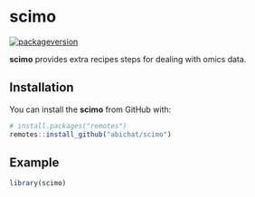 
<!-- README.md is generated from README.Rmd. Please edit that file -->

# scimo

<!-- badges: start -->

[![packageversion](https://img.shields.io/badge/version-0.0.0.9000-orange.svg)](commits/master)
<!-- badges: end -->

**scimo** provides extra recipes steps for dealing with omics data.

## Installation

You can install the **scimo** from GitHub with:

``` r
# install.packages("remotes")
remotes::install_github("abichat/scimo")
```

## Example

``` r
library(scimo)
```
